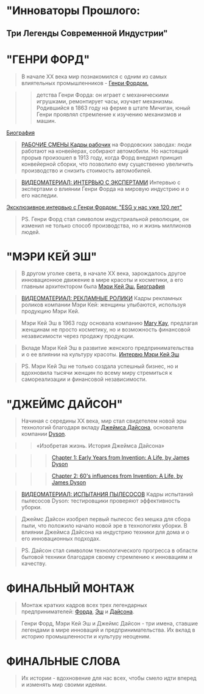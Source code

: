 # "Инноваторы  Прошлого:
 ## Три Легенды Современной Индустрии"

# "ГЕНРИ ФОРД"


>В начале XX века мир познакомился с одним из самых влиятельных промышленников - [Генри Фордом.](https://ru.wikipedia.org/wiki/Форд,_Генри)

>> детства Генри Форда: он играет с механическими игрушками, ремонтирует часы, изучает механизмы.
Родившийся в 1863 году на ферме в штате Мичиган, юный Генри проявлял стремление к изучению механизмов и машин.

[Биография](https://youtu.be/L3Uj2YDhsLI?si=rITrC1DO5b0pm_D5)
 
> [РАБОЧИЕ СМЕНЫ
Кадры рабочих]((https://youtu.be/R_p7SN9tcQs)) на Фордовских заводах: люди работают на конвейерах, собирают автомобили.
Но настоящий прорыв произошел в 1913 году, когда Форд внедрил принцип конвейерной сборки, что позволило ему существенно увеличить производство и снизить стоимость автомобилей.

>[ВИДЕОМАТЕРИАЛ: ИНТЕРВЬЮ С ЭКСПЕРТАМИ](https://youtu.be/blvGLOWA0Hc?si=jRMhm8M7VJclxS6P)
Интервью с экспертами о влиянии Генри Форда на мировую индустрию и о его наследии.

[Эксклюзивное интервью с Генри Фордом: "ESG у нас уже 120 лет"](https://dzen.ru/a/ZCmwPsC0cFFumm2F)

>PS.
Генри Форд стал символом индустриальной революции, он изменил не только способ производства, но и жизнь миллионов людей.

# "МЭРИ КЕЙ ЭШ"


>В другом уголке света, в начале XX века, зарождалось другое инновационное движение в мире красоты и косметики, а его главным архитектором была [Мэри Кей Эш.](https://ru.wikipedia.org/wiki/Эш,_Мэри_Кэй)
[Биография](https://youtu.be/52FlbG7Ro3I)

>[ВИДЕОМАТЕРИАЛ: РЕКЛАМНЫЕ РОЛИКИ](https://youtu.be/tdZ6sx_01ho)
Кадры рекламных роликов компании Мэри Кей: женщины улыбаются, используя продукцию Мэри Кей.

>Мэри Кей Эш в 1963 году основала компанию [Mary Kay](https://ru.wikipedia.org/wiki/Mary_Kay), предлагая женщинам не просто косметику, но и возможность финансовой независимости через продажу продукции.

>Вкладе Мэри Кей Эш в развитие женского предпринимательства и о ее влиянии на культуру красоты.
[Интервю Мэри Кей Эш](https://youtu.be/XHSzBMOyC-s)

>PS.
Мэри Кей Эш не только создала успешный бизнес, но и вдохновила тысячи женщин по всему миру стремиться к самореализации и финансовой независимости.

# "ДЖЕЙМС ДАЙСОН"

>Начиная с середины XX века, мир стал свидетелем новой эры технологий благодаря вкладу [Джеймса Дайсона](https://ru.wikipedia.org/wiki/Дайсон,_Джеймс), основателя компании [Dyson](https://ru.wikipedia.org/wiki/Dyson).

>>«Изобретая жизнь. История Джеймса Дайсона»

>>>[Chapter 1: Early Years from Invention: A Life, by James Dyson](https://youtu.be/H1bayLIsb_M?si=TImnQJbdK5hyimiA)

>>>[Chapter 2: 60's influences from Invention: A Life, by James Dyson](https://youtu.be/DYF0xQ4bJww?si=XidfdP7-87_UgSYR)

 >[ВИДЕОМАТЕРИАЛ: ИСПЫТАНИЯ ПЫЛЕСОСОВ](https://youtu.be/F2YurW2Dn4A?si=2J5kIKvsuFRlgI_D)
Кадры испытаний пылесосов Dyson: тестировщики проверяют эффективность уборки.

>Джеймс Дайсон изобрел первый пылесос без мешка для сбора пыли, что положило начало новой эре в технологиях уборки.
В влиянии Джеймса Дайсона на индустрию техники для дома и о его инновационных подходах.

>PS.
Дайсон стал символом технологического прогресса в области бытовой техники благодаря своему стремлению к инновациям и качеству.

# ФИНАЛЬНЫЙ МОНТАЖ
>Монтаж кратких кадров всех трех легендарных предпринимателей: [Форда](https://youtu.be/OI5R0eGARog), [Эш](https://youtu.be/_UtPcDgH6QY) и [Дайсона](https://youtu.be/_hG79AwLw3s?si=aDtuZc-ZxkFLoMSe).


>Генри Форд, Мэри Кей Эш и Джеймс Дайсон - три имена, ставшие легендами в мире инноваций и предпринимательства. Их вклад в историю промышленности и культуру неоценим.

# ФИНАЛЬНЫЕ СЛОВА 
>Их истории - вдохновение для нас всех, чтобы смело идти вперед и изменять мир своими идеями.

